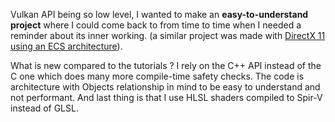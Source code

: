 Vulkan API being so low level, I wanted to make an **easy-to-understand project** where I could come back to from time to time when I needed a reminder about its inner working. (a similar project was made with <a target="_blank" href="https://www.guillaumehaerinck.com/#/project-detail/dx11-playground">DirectX 11 using an ECS architecture</a>).

What is new compared to the tutorials ? I rely on the C++ API instead of the C one which does many more compile-time safety checks. The code is architecture with Objects relationship in mind to be easy to understand and not performant. And last thing is that I use HLSL shaders compiled to Spir-V instead of GLSL.
